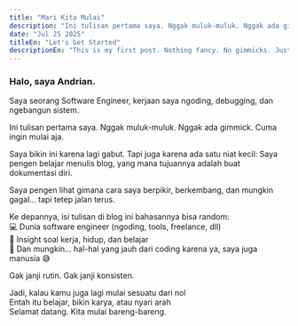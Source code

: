 ```yaml
---
title: "Mari Kita Mulai"
description: "Ini tulisan pertama saya. Nggak muluk-muluk. Nggak ada gimmick. Cuma ingin mulai aja."
date: "Jul 25 2025"
titleEn: "Let's Get Started"
descriptionEn: "This is my first post. Nothing fancy. No gimmicks. Just want to get started."
---
```


### Halo, saya Andrian.
Saya seorang Software Engineer, kerjaan saya ngoding, debugging, dan ngebangun sistem.

Ini tulisan pertama saya. Nggak muluk-muluk. Nggak ada gimmick. Cuma ingin mulai aja.

Saya bikin ini karena lagi gabut.
Tapi juga karena ada satu niat kecil:
Saya pengen belajar menulis blog, yang mana tujuannya adalah buat dokumentasi diri.

Saya pengen lihat gimana cara saya berpikir, berkembang, dan mungkin gagal...
tapi tetep jalan terus.

Ke depannya, isi tulisan di blog ini bahasannya bisa random: <br>
💻 Dunia software engineer (ngoding, tools, freelance, dll) <br>
🧠 Insight soal kerja, hidup, dan belajar <br>
🤝 Dan mungkin… hal-hal yang jauh dari coding karena ya, saya juga manusia 😅

Gak janji rutin. Gak janji konsisten.

Jadi, kalau kamu juga lagi mulai sesuatu dari nol <br>
Entah itu belajar, bikin karya, atau nyari arah <br>
Selamat datang. Kita mulai bareng-bareng.



